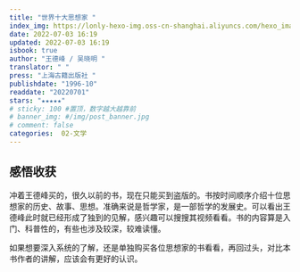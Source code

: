 ```yaml
---
title: "世界十大思想家 "
index_img: https://lonly-hexo-img.oss-cn-shanghai.aliyuncs.com/hexo_images/世界十大思想家_/1656836383389.png
date: 2022-07-03 16:19
updated: 2022-07-03 16:19
isbook: true
author: "王德峰 / 吴晓明 "
translator: " "
press: "上海古籍出版社 "
publishdate: "1996-10"
readdate: "20220701"
stars: "★★★★★" 
# sticky: 100 #置顶，数字越大越靠前
# banner_img: #/img/post_banner.jpg
# comment: false
categories:  02-文学
---
```


## 感悟收获
冲着王德峰买的，很久以前的书，现在只能买到盗版的。书按时间顺序介绍十位思想家的历史、故事、思想。准确来说是哲学家，是一部哲学的发展史。可以看出王德峰此时就已经形成了独到的见解，感兴趣可以搜搜其视频看看。书的内容算是入门、科普性的，有些也涉及较深，较难读懂。

如果想要深入系统的了解，还是单独购买各位思想家的书看看，再回过头，对比本书作者的讲解，应该会有更好的认识。

<!--more-->


